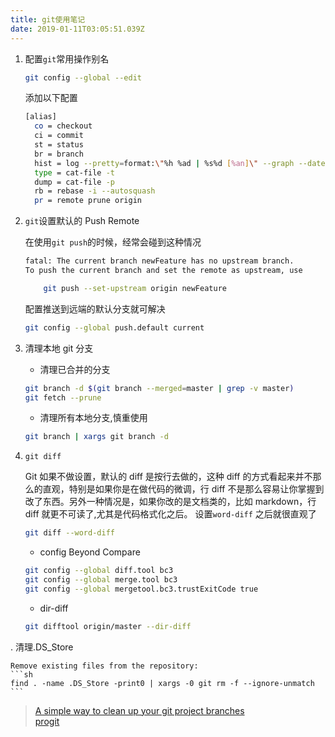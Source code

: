 ```yaml
---
title: git使用笔记
date: 2019-01-11T03:05:51.039Z
---
```


1.  配置`git`常用操作别名

    ```bash
    git config --global --edit
    ```

    添加以下配置

    ```bash
    [alias]
      co = checkout
      ci = commit
      st = status
      br = branch
      hist = log --pretty=format:\"%h %ad | %s%d [%an]\" --graph --date=short
      type = cat-file -t
      dump = cat-file -p
      rb = rebase -i --autosquash
      pr = remote prune origin
    ```

1.  `git`设置默认的 Push Remote

    在使用`git push`的时候，经常会碰到这种情况

    ```bash
    fatal: The current branch newFeature has no upstream branch.
    To push the current branch and set the remote as upstream, use

        git push --set-upstream origin newFeature
    ```

    配置推送到远端的默认分支就可解决

    ```bash
    git config --global push.default current
    ```

1.  清理本地 git 分支

    - 清理已合并的分支

    ```bash
    git branch -d $(git branch --merged=master | grep -v master)
    git fetch --prune
    ```

    - 清理所有本地分支,慎重使用

    ```bash
    git branch | xargs git branch -d
    ```

1. `git diff`

    Git 如果不做设置，默认的 diff 是按行去做的，这种 diff 的方式看起来并不那么的直观，特别是如果你是在做代码的微调，行 diff 不是那么容易让你掌握到改了东西。另外一种情况是，如果你改的是文档类的，比如 markdown，行 diff 就更不可读了,尤其是代码格式化之后。
    设置`word-diff` 之后就很直观了

    ```bash
    git diff --word-diff

    ```

    - config Beyond Compare

    ```bash
    git config --global diff.tool bc3
    git config --global merge.tool bc3
    git config --global mergetool.bc3.trustExitCode true
    ```

    - dir-diff

    ```bash
    git difftool origin/master --dir-diff
    ```

. 清理.DS_Store

    Remove existing files from the repository:  
    ```sh
    find . -name .DS_Store -print0 | xargs -0 git rm -f --ignore-unmatch
    ```

> [A simple way to clean up your git project branches](https://medium.com/@FlorentDestrema/a-simple-way-to-clean-up-your-git-project-branches-283b87478fbc)  
>[progit](https://gitee.com/progit/)
